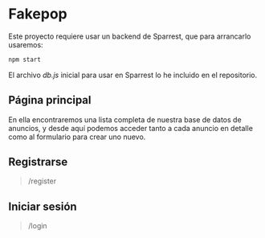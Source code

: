 # Fakepop

Este proyecto requiere usar un backend de Sparrest, que para arrancarlo usaremos:

```sh
npm start
```

El archivo *db.js* inicial para usar en Sparrest lo he incluido en el repositorio.

## Página principal

En ella encontraremos una lista completa de nuestra base de datos de anuncios, y desde aquí podemos acceder tanto a cada anuncio en detalle como al formulario para crear uno nuevo.

## Registrarse

> /register

## Iniciar sesión

> /login


